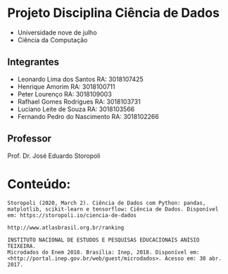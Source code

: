 # Projeto Disciplina Ciência de Dados

* Universidade nove de julho
* Ciência da Computação



## Integrantes
 
* Leonardo Lima  dos Santos RA: 3018107425
* Henrique Amorim RA: 3018100711
* Peter Lourenço RA: 3018109003
* Rafhael Gomes Rodrigues RA: 3018103731
* Luciano Leite de Souza RA: 3018103566
* Fernando Pedro do Nascimento RA: 3018102266

## Professor

Prof. Dr. José Eduardo Storopoli



# Conteúdo:

```
Storopoli (2020, March 2). Ciência de Dados com Python: pandas, matplotlib, scikit-learn e tensorflow: Ciência de Dados. Disponível em: https://storopoli.io/ciencia-de-dados
```
```
http://www.atlasbrasil.org.br/ranking
````
```
INSTITUTO NACIONAL DE ESTUDOS E PESQUISAS EDUCACIONAIS ANÍSIO TEIXEIRA. 
Microdados do Enem 2018. Brasília: Inep, 2018. Disponível em: 
<http://portal.inep.gov.br/web/guest/microdados>. Acesso em: 30 abr. 2017.
```

